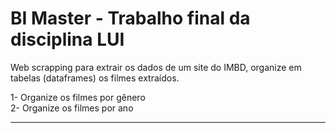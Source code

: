 # BI Master - Trabalho final da disciplina LUI
Web scrapping para extrair os dados de um site do IMBD, organize em tabelas (dataframes) os filmes extraídos.

1-	Organize os filmes por gênero<br />
2-	Organize os filmes por ano 
_________________________________

